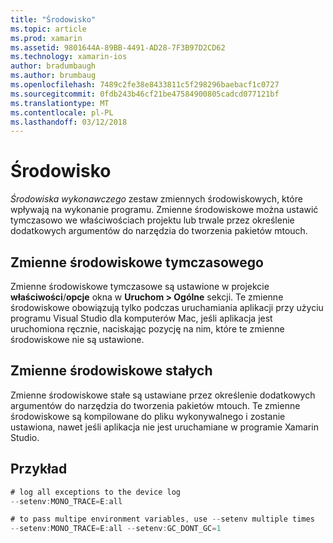 ```yaml
---
title: "Środowisko"
ms.topic: article
ms.prod: xamarin
ms.assetid: 9801644A-89BB-4491-AD28-7F3B97D2CD62
ms.technology: xamarin-ios
author: bradumbaugh
ms.author: brumbaug
ms.openlocfilehash: 7489c2fe38e8433811c5f298296baebacf1c0727
ms.sourcegitcommit: 0fdb243b46cf21be47584900805cadcd077121bf
ms.translationtype: MT
ms.contentlocale: pl-PL
ms.lasthandoff: 03/12/2018
---
```

# <a name="environment"></a>Środowisko

*Środowiska wykonawczego* zestaw zmiennych środowiskowych, które wpływają na wykonanie programu. Zmienne środowiskowe można ustawić tymczasowo we właściwościach projektu lub trwale przez określenie dodatkowych argumentów do narzędzia do tworzenia pakietów mtouch.

## <a name="temporary-environment-variables"></a>Zmienne środowiskowe tymczasowego

Zmienne środowiskowe tymczasowe są ustawione w projekcie **właściwości**/**opcje** okna w **Uruchom > Ogólne** sekcji. Te zmienne środowiskowe obowiązują tylko podczas uruchamiania aplikacji przy użyciu programu Visual Studio dla komputerów Mac, jeśli aplikacja jest uruchomiona ręcznie, naciskając pozycję na nim, które te zmienne środowiskowe nie są ustawione.

## <a name="permanent-environment-variables"></a>Zmienne środowiskowe stałych

Zmienne środowiskowe stałe są ustawiane przez określenie dodatkowych argumentów do narzędzia do tworzenia pakietów mtouch. Te zmienne środowiskowe są kompilowane do pliku wykonywalnego i zostanie ustawiona, nawet jeśli aplikacja nie jest uruchamiane w programie Xamarin Studio.

## <a name="example"></a>Przykład

```csharp
# log all exceptions to the device log
--setenv:MONO_TRACE=E:all

# to pass multipe environment variables, use --setenv multiple times
--setenv:MONO_TRACE=E:all --setenv:GC_DONT_GC=1
```

